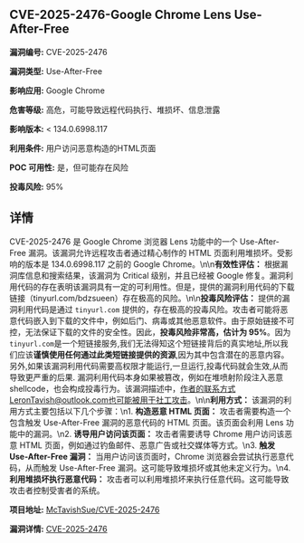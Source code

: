## CVE-2025-2476-Google Chrome Lens Use-After-Free

**漏洞编号:** CVE-2025-2476

**漏洞类型:** Use-After-Free

**影响应用:** Google Chrome

**危害等级:** 高危，可能导致远程代码执行、堆损坏、信息泄露

**影响版本:** < 134.0.6998.117

**利用条件:** 用户访问恶意构造的HTML页面

**POC 可用性:** 是，但可能存在风险

**投毒风险:** 95%

## 详情

CVE-2025-2476 是 Google Chrome 浏览器 Lens 功能中的一个 Use-After-Free 漏洞。该漏洞允许远程攻击者通过精心制作的 HTML 页面利用堆损坏。受影响的版本是 134.0.6998.117 之前的 Google Chrome。\n\n**有效性评估：** 根据漏洞库信息和搜索结果，该漏洞为 Critical 级别，并且已经被 Google 修复。漏洞利用代码的存在表明该漏洞具有一定的可利用性。但是，提供的漏洞利用代码的下载链接（tinyurl.com/bdzsueen）存在极高的风险。\n\n**投毒风险评估：** 提供的漏洞利用代码是通过 `tinyurl.com` 提供的，存在极高的投毒风险。攻击者可能将恶意代码嵌入到下载的文件中，例如后门、病毒或其他恶意软件。由于原始链接不可控，无法保证下载的文件的安全性。因此，**投毒风险非常高，估计为 95%**。因为`tinyurl.com`是一个短链接服务,我们无法得知这个短链接背后的真实地址,所以我们应该**谨慎使用任何通过此类短链接提供的资源**,因为其中包含潜在的恶意内容。另外,如果该漏洞利用代码需要高权限才能运行,一旦运行,投毒代码就会生效,从而导致更严重的后果. 漏洞利用代码本身如果被篡改，例如在堆喷射阶段注入恶意 shellcode，也会构成投毒行为。该漏洞描述中，作者的联系方式LeronTavish@outlook.com也可能被用于社工攻击。\n\n**利用方式：**  该漏洞的利用方式主要包括以下几个步骤：\n1.  **构造恶意 HTML 页面：** 攻击者需要构造一个包含触发 Use-After-Free 漏洞的恶意代码的 HTML 页面。该页面会利用 Lens 功能中的漏洞。\n2.  **诱导用户访问该页面：** 攻击者需要诱导 Chrome 用户访问该恶意 HTML 页面，例如通过钓鱼邮件、恶意广告或社交媒体等方式。\n3.  **触发 Use-After-Free 漏洞：** 当用户访问该页面时，Chrome 浏览器会尝试执行恶意代码，从而触发 Use-After-Free 漏洞。这可能导致堆损坏或其他未定义行为。\n4.  **利用堆损坏执行恶意代码：** 攻击者可以利用堆损坏来执行任意代码。这可能导致攻击者控制受害者的系统。

**项目地址:** [McTavishSue/CVE-2025-2476](https://github.com/McTavishSue/CVE-2025-2476)

**漏洞详情:** [CVE-2025-2476](https://nvd.nist.gov/vuln/detail/CVE-2025-2476)